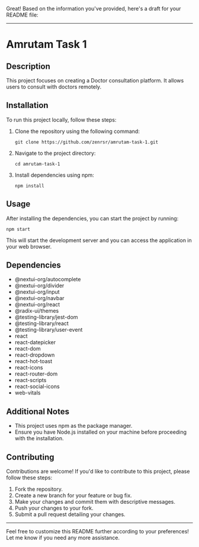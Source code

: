 Great! Based on the information you've provided, here's a draft for your README file:

---

# Amrutam Task 1

## Description
This project focuses on creating a Doctor consultation platform. It allows users to consult with doctors remotely. 

## Installation
To run this project locally, follow these steps:

1. Clone the repository using the following command:
   ```
   git clone https://github.com/zenrsr/amrutam-task-1.git
   ```

2. Navigate to the project directory:
   ```
   cd amrutam-task-1
   ```

3. Install dependencies using npm:
   ```
   npm install
   ```

## Usage
After installing the dependencies, you can start the project by running:
```
npm start
```

This will start the development server and you can access the application in your web browser.

## Dependencies
- @nextui-org/autocomplete
- @nextui-org/divider
- @nextui-org/input
- @nextui-org/navbar
- @nextui-org/react
- @radix-ui/themes
- @testing-library/jest-dom
- @testing-library/react
- @testing-library/user-event
- react
- react-datepicker
- react-dom
- react-dropdown
- react-hot-toast
- react-icons
- react-router-dom
- react-scripts
- react-social-icons
- web-vitals

## Additional Notes
- This project uses npm as the package manager.
- Ensure you have Node.js installed on your machine before proceeding with the installation.

## Contributing
Contributions are welcome! If you'd like to contribute to this project, please follow these steps:
1. Fork the repository.
2. Create a new branch for your feature or bug fix.
3. Make your changes and commit them with descriptive messages.
4. Push your changes to your fork.
5. Submit a pull request detailing your changes.

---

Feel free to customize this README further according to your preferences! Let me know if you need any more assistance.
